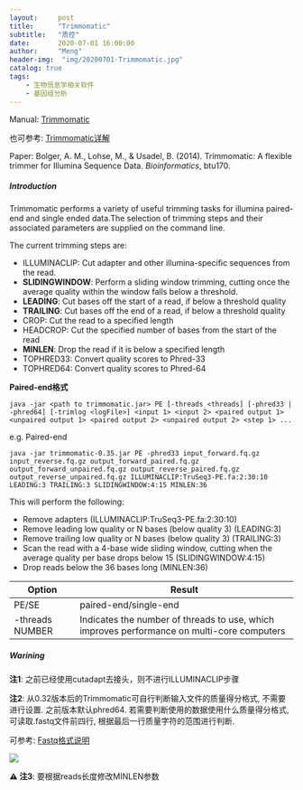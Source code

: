 ```yaml
---
layout:     post
title:      "Trimmomatic"
subtitle:   "质控"
date:       2020-07-01 16:00:00
author:     "Meng"
header-img:  "img/20200701-Trimmomatic.jpg"
catalog: true
tags:
    - 生物信息学相关软件
    - 基因组分析
---
```




Manual: [Trimmomatic](http://www.usadellab.org/cms/index.php?page=trimmomatic)

也可参考: [Trimmomatic详解](http://www.biotrainee.com/thread-1484-1-1.html)

Paper: Bolger, A. M., Lohse, M., & Usadel, B. (2014). Trimmomatic: A flexible trimmer for Illumina Sequence Data. *Bioinformatics*, btu170.

##### Introduction

Trimmomatic performs a variety of useful trimming tasks for illumina paired-end and single ended data.The selection of trimming steps and their associated parameters are supplied on the command line.

The current trimming steps are:

- ILLUMINACLIP: Cut adapter and other illumina-specific sequences from the read.
- **SLIDINGWINDOW**: Perform a sliding window trimming, cutting once the average quality within the window falls below a threshold.
- **LEADING**: Cut bases off the start of a read, if below a threshold quality
- **TRAILING**: Cut bases off the end of a read, if below a threshold quality
- CROP: Cut the read to a specified length
- HEADCROP: Cut the specified number of bases from the start of the read
- **MINLEN**: Drop the read if it is below a specified length
- TOPHRED33: Convert quality scores to Phred-33
- TOPHRED64: Convert quality scores to Phred-64

**Paired-end格式**

```shell
java -jar <path to trimmomatic.jar> PE [-threads <threads] [-phred33 | -phred64] [-trimlog <logFile>] <input 1> <input 2> <paired output 1> <unpaired output 1> <paired output 2> <unpaired output 2> <step 1> ...
```

e.g. Paired-end

```shell
java -jar trimmomatic-0.35.jar PE -phred33 input_forward.fq.gz input_reverse.fq.gz output_forward_paired.fq.gz output_forward_unpaired.fq.gz output_reverse_paired.fq.gz output_reverse_unpaired.fq.gz ILLUMINACLIP:TruSeq3-PE.fa:2:30:10 LEADING:3 TRAILING:3 SLIDINGWINDOW:4:15 MINLEN:36
```

This will perform the following:

- Remove adapters (ILLUMINACLIP:TruSeq3-PE.fa:2:30:10)
- Remove leading low quality or N bases (below quality 3) (LEADING:3)
- Remove trailing low quality or N bases (below quality 3) (TRAILING:3)
- Scan the read with a 4-base wide sliding window, cutting when the average quality per base drops below 15 (SLIDINGWINDOW:4:15)
- Drop reads below the 36 bases long (MINLEN:36)

| Option          | Result                                                       |
| --------------- | ------------------------------------------------------------ |
| PE/SE           | paired-end/single-end                                        |
| -threads NUMBER | Indicates the number of threads to use, which improves performance on multi-core computers |

##### Warining

**注1**: 之前已经使用cutadapt去接头，则不进行ILLUMINACLIP步骤

**注2**: 从0.32版本后的Trimmomatic可自行判断输入文件的质量得分格式, 不需要进行设置. 之前版本默认phred64.  若需要判断使用的数据使用什么质量得分格式, 可读取.fastq文件前四行, 根据最后一行质量字符的范围进行判断.

可参考: [Fastq格式说明](https://blog.csdn.net/huyongfeijoe/article/details/51613827)

![](https://tva1.sinaimg.cn/large/007S8ZIlly1ggbkmmihjlj30j70ar74y.jpg)

**:warning: 注3**: 要根据reads长度修改MINLEN参数 